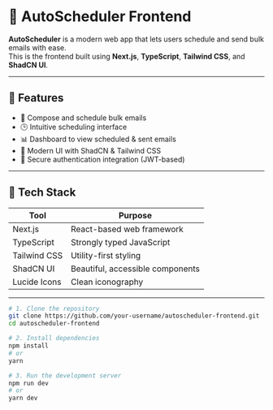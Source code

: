 # 📅 AutoScheduler Frontend

**AutoScheduler** is a modern web app that lets users schedule and send bulk emails with ease.  
This is the frontend built using **Next.js**, **TypeScript**, **Tailwind CSS**, and **ShadCN UI**.

---

## 🚀 Features

- 📧 Compose and schedule bulk emails
- 🕒 Intuitive scheduling interface
- 📊 Dashboard to view scheduled & sent emails
- 🌙 Modern UI with ShadCN & Tailwind CSS
- 🔐 Secure authentication integration (JWT-based)

---

## 🧰 Tech Stack

| Tool          | Purpose                                |
|---------------|----------------------------------------|
| Next.js       | React-based web framework              |
| TypeScript    | Strongly typed JavaScript              |
| Tailwind CSS  | Utility-first styling                  |
| ShadCN UI     | Beautiful, accessible components       |
| Lucide Icons  | Clean iconography                      |

---

```bash
# 1. Clone the repository
git clone https://github.com/your-username/autoscheduler-frontend.git
cd autoscheduler-frontend

# 2. Install dependencies
npm install
# or
yarn

# 3. Run the development server
npm run dev
# or
yarn dev

```
